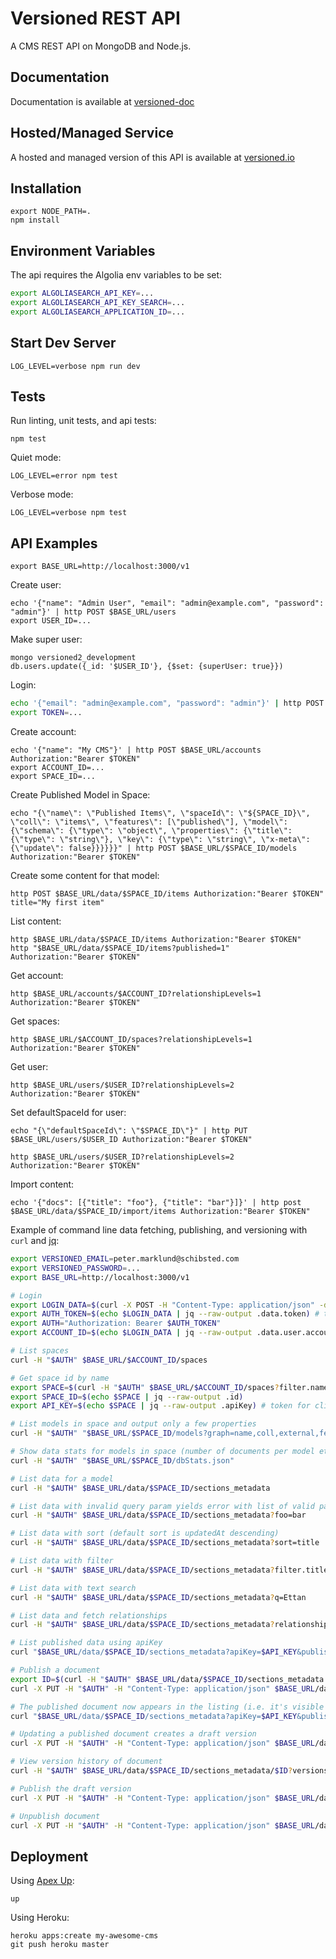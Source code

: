 # Versioned REST API

A CMS REST API on MongoDB and Node.js.

## Documentation

Documentation is available at [versioned-doc](https://github.com/versioned/versioned-doc)

## Hosted/Managed Service

A hosted and managed version of this API is available at [versioned.io](http://versioned.io)

## Installation

```
export NODE_PATH=.
npm install
```

## Environment Variables

The api requires the Algolia env variables to be set:

```sh
export ALGOLIASEARCH_API_KEY=...
export ALGOLIASEARCH_API_KEY_SEARCH=...
export ALGOLIASEARCH_APPLICATION_ID=...
```

## Start Dev Server

```
LOG_LEVEL=verbose npm run dev
```

## Tests

Run linting, unit tests, and api tests:

```
npm test
```

Quiet mode:

```
LOG_LEVEL=error npm test
```

Verbose mode:

```
LOG_LEVEL=verbose npm test
```

## API Examples

```
export BASE_URL=http://localhost:3000/v1
```

Create user:

```
echo '{"name": "Admin User", "email": "admin@example.com", "password": "admin"}' | http POST $BASE_URL/users
export USER_ID=...
```

Make super user:

```
mongo versioned2_development
db.users.update({_id: '$USER_ID'}, {$set: {superUser: true}})
```

Login:

```bash
echo '{"email": "admin@example.com", "password": "admin"}' | http POST $BASE_URL/login
export TOKEN=...
```

Create account:

```
echo '{"name": "My CMS"}' | http POST $BASE_URL/accounts Authorization:"Bearer $TOKEN"
export ACCOUNT_ID=...
export SPACE_ID=...
```

Create Published Model in Space:

```
echo "{\"name\": \"Published Items\", \"spaceId\": \"${SPACE_ID}\", \"coll\": \"items\", \"features\": [\"published\"], \"model\": {\"schema\": {\"type\": \"object\", \"properties\": {\"title\": {\"type\": \"string\"}, \"key\": {\"type\": \"string\", \"x-meta\": {\"update\": false}}}}}}" | http POST $BASE_URL/$SPACE_ID/models Authorization:"Bearer $TOKEN"
```

Create some content for that model:

```
http POST $BASE_URL/data/$SPACE_ID/items Authorization:"Bearer $TOKEN" title="My first item"
```

List content:

```
http $BASE_URL/data/$SPACE_ID/items Authorization:"Bearer $TOKEN"
http "$BASE_URL/data/$SPACE_ID/items?published=1" Authorization:"Bearer $TOKEN"
```

Get account:

```
http $BASE_URL/accounts/$ACCOUNT_ID?relationshipLevels=1 Authorization:"Bearer $TOKEN"
```

Get spaces:

```
http $BASE_URL/$ACCOUNT_ID/spaces?relationshipLevels=1 Authorization:"Bearer $TOKEN"
```

Get user:

```
http $BASE_URL/users/$USER_ID?relationshipLevels=2 Authorization:"Bearer $TOKEN"
```

Set defaultSpaceId for user:

```
echo "{\"defaultSpaceId\": \"$SPACE_ID\"}" | http PUT $BASE_URL/users/$USER_ID Authorization:"Bearer $TOKEN"

http $BASE_URL/users/$USER_ID?relationshipLevels=2 Authorization:"Bearer $TOKEN"
```

Import content:

```
echo '{"docs": [{"title": "foo"}, {"title": "bar"}]}' | http post $BASE_URL/data/$SPACE_ID/import/items Authorization:"Bearer $TOKEN"
```

Example of command line data fetching, publishing, and versioning with `curl` and [jq](https://stedolan.github.io/jq/):

```sh
export VERSIONED_EMAIL=peter.marklund@schibsted.com
export VERSIONED_PASSWORD=...
export BASE_URL=http://localhost:3000/v1

# Login
export LOGIN_DATA=$(curl -X POST -H "Content-Type: application/json" -d "{\"email\": \"$VERSIONED_EMAIL\", \"password\": \"$VERSIONED_PASSWORD\"}" $BASE_URL/login?getUser=1)
export AUTH_TOKEN=$(echo $LOGIN_DATA | jq --raw-output .data.token) # token for admin usage
export AUTH="Authorization: Bearer $AUTH_TOKEN"
export ACCOUNT_ID=$(echo $LOGIN_DATA | jq --raw-output .data.user.accounts[0].id)

# List spaces
curl -H "$AUTH" $BASE_URL/$ACCOUNT_ID/spaces

# Get space id by name
export SPACE=$(curl -H "$AUTH" $BASE_URL/$ACCOUNT_ID/spaces?filter.name=Aftonbladet | jq --raw-output .data[0])
export SPACE_ID=$(echo $SPACE | jq --raw-output .id)
export API_KEY=$(echo $SPACE | jq --raw-output .apiKey) # token for clients to fetch published content

# List models in space and output only a few properties
curl -H "$AUTH" "$BASE_URL/$SPACE_ID/models?graph=name,coll,external,features"

# Show data stats for models in space (number of documents per model etc.)
curl -H "$AUTH" "$BASE_URL/$SPACE_ID/dbStats.json"

# List data for a model
curl -H "$AUTH" $BASE_URL/data/$SPACE_ID/sections_metadata

# List data with invalid query param yields error with list of valid params
curl -H "$AUTH" $BASE_URL/data/$SPACE_ID/sections_metadata?foo=bar

# List data with sort (default sort is updatedAt descending)
curl -H "$AUTH" $BASE_URL/data/$SPACE_ID/sections_metadata?sort=title

# List data with filter
curl -H "$AUTH" $BASE_URL/data/$SPACE_ID/sections_metadata?filter.title=Ettan

# List data with text search
curl -H "$AUTH" $BASE_URL/data/$SPACE_ID/sections_metadata?q=Ettan

# List data and fetch relationships
curl -H "$AUTH" $BASE_URL/data/$SPACE_ID/sections_metadata?relationships=section

# List published data using apiKey
curl "$BASE_URL/data/$SPACE_ID/sections_metadata?apiKey=$API_KEY&published=1"

# Publish a document
export ID=$(curl -H "$AUTH" $BASE_URL/data/$SPACE_ID/sections_metadata | jq --raw-output .data[0].id)
curl -X PUT -H "$AUTH" -H "Content-Type: application/json" $BASE_URL/data/$SPACE_ID/sections_metadata/$ID -d '{"publishedVersion": 1}'

# The published document now appears in the listing (i.e. it's visible to clients)
curl "$BASE_URL/data/$SPACE_ID/sections_metadata?apiKey=$API_KEY&published=1"

# Updating a published document creates a draft version
curl -X PUT -H "$AUTH" -H "Content-Type: application/json" $BASE_URL/data/$SPACE_ID/sections_metadata/$ID -d '{"title": "New Title"}'

# View version history of document
curl -H "$AUTH" $BASE_URL/data/$SPACE_ID/sections_metadata/$ID?versions=1

# Publish the draft version
curl -X PUT -H "$AUTH" -H "Content-Type: application/json" $BASE_URL/data/$SPACE_ID/sections_metadata/$ID -d '{"publishedVersion": 2}'

# Unpublish document
curl -X PUT -H "$AUTH" -H "Content-Type: application/json" $BASE_URL/data/$SPACE_ID/sections_metadata/$ID -d '{"publishedVersion": null}'
```

## Deployment

Using [Apex Up](https://up.docs.apex.sh):

```
up
```

Using Heroku:

```
heroku apps:create my-awesome-cms
git push heroku master
```
